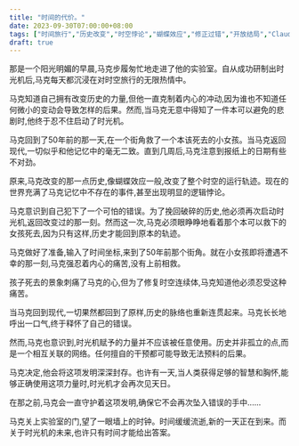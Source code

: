 ```yaml
---
title: "时间的代价。"
date: 2023-09-30T07:00:00+08:00
tags: ["时间旅行","历史改变","时空悖论","蝴蝶效应","修正过错","开放结局","Claude"]
draft: true
--- 
```


那是一个阳光明媚的早晨,马克步履匆忙地走进了他的实验室。自从成功研制出时光机后,马克每天都沉浸在对时空旅行的无限热情中。

马克知道自己拥有改变历史的力量,但他一直克制着内心的冲动,因为谁也不知道任何微小的变动会导致怎样的后果。然而,当马克无意中得知了一件本可以避免的悲剧时,他终于忍不住启动了时光机。

马克回到了50年前的那一天,在一个街角救了一个本该死去的小女孩。当马克返回现代,一切似乎和他记忆中的毫无二致。直到几周后,马克注意到报纸上的日期有些不对劲。

原来,马克改变的那一点历史,像蝴蝶效应一般,改变了整个时空的运行轨迹。现在的世界充满了马克记忆中不存在的事件,甚至出现明显的逻辑悖论。

马克意识到自己犯下了一个可怕的错误。为了挽回破碎的历史,他必须再次启动时光机,返回改变过的那一刻。然而这一次,马克必须眼睁睁地看着那个本可以救下的女孩死去,因为只有这样,历史才能回到原本的轨迹。

马克做好了准备,输入了时间坐标,来到了50年前那个街角。就在小女孩即将遭遇不幸的那一刻,马克强忍着内心的痛苦,没有上前相救。

孩子死去的景象刺痛了马克的心,但为了修复时空连续体,马克知道他必须忍受这种痛苦。

当马克回到现代,一切果然都回到了原样,历史的脉络也重新连贯起来。马克长长地呼出一口气,终于释怀了自己的错误。 

然而,马克也意识到,时光机赋予的力量并不应该被任意使用。历史并非孤立的点,而是一个相互关联的网络。任何擅自的干预都可能导致无法预料的后果。

马克决定,他会将这项发明深深封存。也许有一天,当人类获得足够的智慧和胸怀,能够正确使用这项力量时,时光机才会再次见天日。

在那之前,马克会一直守护着这项发明,确保它不会再次坠入错误的手中......

马克关上实验室的门,望了一眼墙上的时钟。时间缓缓流逝,新的一天正在到来。而关于时光机的未来,也许只有时间才能给出答案。